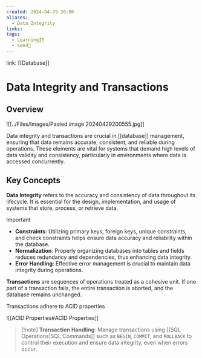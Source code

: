 ```yaml
---
created: 2024-04-29 20:06
aliases:
  - Data Integrity
links: 
tags:
  - LearningIT
  - seed🌱
---
```

link: [[Database]]

# Data Integrity and Transactions

## Overview

![[../Files/Images/Pasted image 20240429200555.jpg]]

Data integrity and transactions are crucial in [[database]] management, ensuring that data remains accurate, consistent, and reliable during operations. These elements are vital for systems that demand high levels of data validity and consistency, particularly in environments where data is accessed concurrently.

## Key Concepts

**Data Integrity** refers to the accuracy and consistency of data throughout its lifecycle. It is essential for the design, implementation, and usage of systems that store, process, or retrieve data.

> [!important]
> 
> - **Constraints**: Utilizing primary keys, foreign keys, unique constraints, and check constraints helps ensure data accuracy and reliability within the database.
> - **Normalization**: Properly organizing databases into tables and fields reduces redundancy and dependencies, thus enhancing data integrity.
> - **Error Handling**: Effective error management is crucial to maintain data integrity during operations.

**Transactions** are sequences of operations treated as a cohesive unit. If one part of a transaction fails, the entire transaction is aborted, and the database remains unchanged.

Transactions adhere to ACID properties 

![[ACID Properties#ACID Properties]]


> [!note] **Transaction Handling**:
>   Manage transactions using [[SQL Operations|SQL Commands]] such as `BEGIN`, `COMMIT`, and `ROLLBACK` to control their execution and ensure data integrity, even when errors occur.